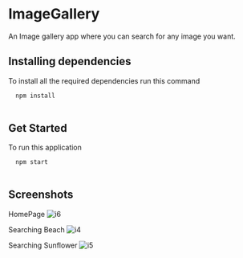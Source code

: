# ImageGallery
An Image gallery app where you can search for any image you want.

## Installing dependencies

To install all the required dependencies run this command

```bash
  npm install 
  
```

## Get Started 

To run this application 

```bash
  npm start
  
```
## Screenshots



HomePage
![i6](https://user-images.githubusercontent.com/65703105/141477809-86ddd2a6-5224-4d0f-bd5c-9fbaa1d10bb0.png)

Searching Beach
![i4](https://user-images.githubusercontent.com/65703105/141477755-18a8bb6a-c41f-4c59-98f2-bed6b8b83582.png)

Searching Sunflower
![i5](https://user-images.githubusercontent.com/65703105/141477789-4b4c01d0-8eb1-49c9-89fe-bfe6b27fd72b.png)
